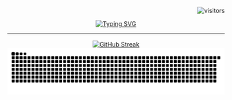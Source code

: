 
<p align="right">
  <img src="https://visitor-badge.laobi.icu/badge?page_id=seu_usuario.seu_usuario&left_color=gray&right_color=blue" alt="visitors"/>
</p>

<div align="center">
  <a href="https://github.com/w7b">
    <img src="https://readme-typing-svg.demolab.com?font=Roboto&size=32&duration=4000&pause=1000&color=F7F7F7&center=true&width=435&lines=Hi+there+%F0%9F%91%8B;I'm+Gabriel+Chedid" alt="Typing SVG" />
  </a>
</div>

----

<div align="center">
  <a align="center" href="https://github.com/w7b">
    <img align="center" src="https://streak-stats.demolab.com?user=w7b&theme=dark&border_radius=7&short_numbers=true&date_format=M%20j%5B%2C%20Y%5D&card_width=595&ring=BEBEBE" alt="GitHub Streak" />
  </a>
</div>

<div align="center"> 
  <img src="https://raw.githubusercontent.com/w7b/w7b/output/snake.svg" alt="GitHub Snake Animation" />
</div>
